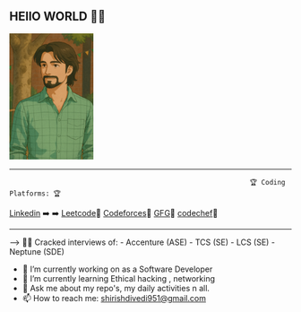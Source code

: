 ## HEllO WORLD  👋👋

![My Animation](https://github.com/shirishdwivedi27/shirishdwivedi27/blob/main/ChatGPT%20Image%20Apr%2016%2C%202025%2C%2006_12_15%20PM.png)

_________________________________________________________________________________________________________________________________________________________
                                                                🏆 Coding Platforms: 🏆

[Linkedin](https://www.linkedin.com/in/shirish-dwivedi-8975131a0/) ➡️ ➡️   [Leetcode](https://leetcode.com/u/shirish27/)👣
     [Codeforces](https://codeforces.com/profile/shirish27)👣
      [GFG](https://www.geeksforgeeks.org/user/shirish27/)👣
   [codechef](https://www.codechef.com/users/shirish27)👣
____________________________________________________________________________________________________________________________________________________________
  --> 🧑‍💻 Cracked interviews of:
                - Accenture (ASE)
                - TCS (SE)
                - LCS (SE)
                - Neptune (SDE)




- 🔭 I’m currently working on as a Software Developer
- 🌱 I’m currently learning Ethical hacking , networking
- 💬 Ask me about my repo's, my daily activities n all.
- 📫 How to reach me: shirishdivedi951@gmail.com



<!--
**shirishdwivedi27/shirishdwivedi27** is a ✨ _special_ ✨ repository because its `README.md` (this file) appears on your GitHub profile.

Here are some ideas to get you started:

- 🔭 I’m currently working on as a Software Developer
- 🌱 I’m currently learning Ethical hacking , networking
- 💬 Ask me about my repo's, my daily activities n all.
- 📫 How to reach me: shirishdivedi951@gmail.com
- 😄 Pronouns: HAHA HUHU
- ⚡ Fun fact: 
-->
